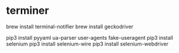 # terminer

brew install terminal-notifier
brew install geckodriver

pip3 install pyyaml ua-parser user-agents fake-useragent
pip3 install selenium
pip3 install selenium-wire
pip3 install selenium-webdriver